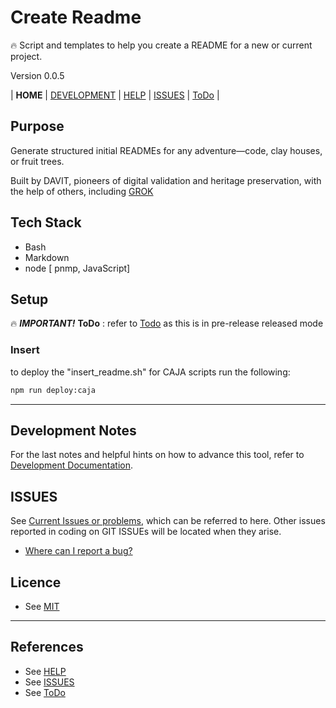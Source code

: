 # Create Readme

🔥 Script and templates to help you create a README for a new or current project.

Version 0.0.5

| **HOME** | [DEVELOPMENT](./docs/Development.md)  | [HELP](./docs/help.md) | [ISSUES](./docs/issues.md) | [ToDo](./docs/ToDo.md) |

## Purpose

Generate structured initial READMEs for any adventure—code, clay houses, or fruit trees.

Built by DAVIT, pioneers of digital validation and heritage preservation, with the help of others, including [GROK](https://x.ai/)

## Tech Stack

- Bash
- Markdown
- node [ pnmp, JavaScript]

## Setup

🔥 ***IMPORTANT!***   **ToDo** : refer to  [Todo](./docs/ToDo.md) as this is in pre-release released mode

### Insert 

to deploy the  "insert_readme.sh" for CAJA scripts run the following:

```bash
npm run deploy:caja
```

---

## Development Notes

For the last notes and helpful hints on how to advance this tool, refer to [Development Documentation](./docs/Development.md).

## ISSUES

See [Current Issues or problems](./docs/issues.md), which can be referred to here. Other issues reported in coding on GIT ISSUEs will be located when they arise. 

- [Where can I report a bug?](./docs/issues.md#reporting)

## Licence

- See [MIT](./LICENSE)


---

## References

- See [HELP](docs/help.md)
- See [ISSUES](docs/issues.md)
- See [ToDo](docs/ToDo.md)
